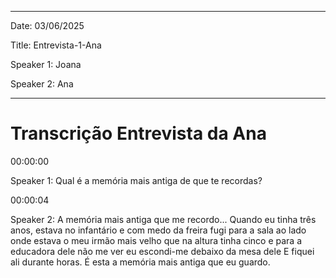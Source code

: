 ---

Date: 03/06/2025

Title: Entrevista-1-Ana

Speaker 1: Joana

Speaker 2: Ana

----

# Transcrição Entrevista da Ana

00:00:00 

Speaker 1: Qual é a memória mais antiga de que te recordas? 

00:00:04

Speaker 2: A memória mais antiga que me recordo... Quando 
eu tinha três anos, estava no infantário e com medo da freira fugi para a sala ao lado onde estava 
o meu irmão mais velho que na altura tinha cinco e para a educadora dele não me ver eu escondi-me 
debaixo da mesa dele E fiquei ali durante horas. É esta a memória mais antiga que eu guardo.  
